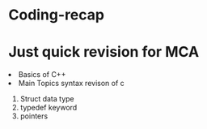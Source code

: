 # Coding-recap
<h1>Just quick revision for MCA</h1>
<li>Basics of C++</li>
<li>Main Topics syntax revison of c </li>
    <ol>
    <li>Struct data type</li>
    <li>typedef keyword</li>
    <li>pointers</ki>
    </ol>
